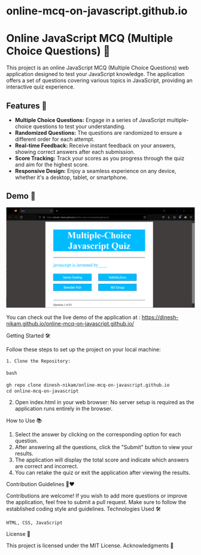 # online-mcq-on-javascript.github.io


# Online JavaScript MCQ (Multiple Choice Questions) 📝

This project is an online JavaScript MCQ (Multiple Choice Questions) web application designed to test your JavaScript knowledge. The application offers a set of questions covering various topics in JavaScript, providing an interactive quiz experience.

## Features 🚀

- **Multiple Choice Questions:** Engage in a series of JavaScript multiple-choice questions to test your understanding.
- **Randomized Questions:** The questions are randomized to ensure a different order for each attempt.
- **Real-time Feedback:** Receive instant feedback on your answers, showing correct answers after each submission.
- **Score Tracking:** Track your scores as you progress through the quiz and aim for the highest score.
- **Responsive Design:** Enjoy a seamless experience on any device, whether it's a desktop, tablet, or smartphone.

## Demo 🎥

![Alt Text](Demo.png)

You can check out the live demo of the application at : https://dinesh-nikam.github.io/online-mcq-on-javascript.github.io/



Getting Started 🛠️

Follow these steps to set up the project on your local machine:

    1. Clone the Repository:

    bash

    gh repo clone dinesh-nikam/online-mcq-on-javascript.github.io
    cd online-mcq-on-javascript

   2. Open index.html in your web browser: No server setup is required as the application runs entirely in the browser.

How to Use 📚

   1. Select the answer by clicking on the corresponding option for each question.
   2. After answering all the questions, click the "Submit" button to view your results.
   3. The application will display the total score and indicate which answers are correct and incorrect.
   4. You can retake the quiz or exit the application after viewing the results.

Contribution Guidelines 🤝❤️

Contributions are welcome! If you wish to add more questions or improve the application, feel free to submit a pull request. Make sure to follow the established coding style and guidelines.
Technologies Used 🛠️

    HTML, CSS, JavaScript

License 📄

This project is licensed under the MIT License.
Acknowledgments 🙏

